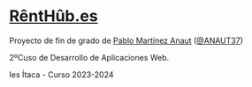# [RêntHûb.es](www.renthub.es)

Proyecto de fin de grado de [Pablo Martínez Anaut](mailto:pablomartinezanaut37@gmail.com) ([@ANAUT37](https://www.github.com/ANAUT37))

2ºCuso de Desarrollo de Aplicaciones Web.

Ies Ítaca - Curso 2023-2024
